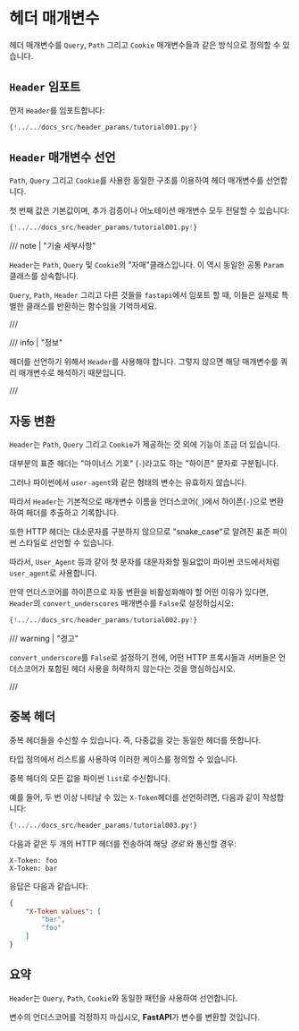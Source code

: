 # 헤더 매개변수

헤더 매개변수를 `Query`, `Path` 그리고 `Cookie` 매개변수들과 같은 방식으로 정의할 수 있습니다.

## `Header` 임포트

먼저 `Header`를 임포트합니다:

```Python hl_lines="3"
{!../../docs_src/header_params/tutorial001.py!}
```

## `Header` 매개변수 선언

`Path`, `Query` 그리고 `Cookie`를 사용한 동일한 구조를 이용하여 헤더 매개변수를 선언합니다.

첫 번째 값은 기본값이며, 추가 검증이나 어노테이션 매개변수 모두 전달할 수 있습니다:

```Python hl_lines="9"
{!../../docs_src/header_params/tutorial001.py!}
```

/// note | "기술 세부사항"

`Header`는 `Path`, `Query` 및 `Cookie`의 "자매"클래스입니다. 이 역시 동일한 공통 `Param` 클래스를 상속합니다.

`Query`, `Path`, `Header` 그리고 다른 것들을 `fastapi`에서 임포트 할 때, 이들은 실제로 특별한 클래스를 반환하는 함수임을 기억하세요.

///

/// info | "정보"

헤더를 선언하기 위해서 `Header`를 사용해야 합니다. 그렇지 않으면 해당 매개변수를 쿼리 매개변수로 해석하기 때문입니다.

///

## 자동 변환

`Header`는 `Path`, `Query` 그리고 `Cookie`가 제공하는 것 외에 기능이 조금 더 있습니다.

대부분의 표준 헤더는 "마이너스 기호" (`-`)라고도 하는 "하이픈" 문자로 구분됩니다.

그러나 파이썬에서 `user-agent`와 같은 형태의 변수는 유효하지 않습니다.

따라서 `Header`는 기본적으로 매개변수 이름을 언더스코어(`_`)에서 하이픈(`-`)으로 변환하여 헤더를 추출하고 기록합니다.

또한 HTTP 헤더는 대소문자를 구분하지 않으므로 "snake_case"로 알려진 표준 파이썬 스타일로 선언할 수 있습니다.

따라서, `User_Agent` 등과 같이 첫 문자를 대문자화할 필요없이 파이썬 코드에서처럼 `user_agent`로 사용합니다.

만약 언더스코어를 하이픈으로 자동 변환을 비활성화해야 할 어떤 이유가 있다면, `Header`의 `convert_underscores` 매개변수를 `False`로 설정하십시오:

```Python hl_lines="10"
{!../../docs_src/header_params/tutorial002.py!}
```

/// warning | "경고"

`convert_underscore`를 `False`로 설정하기 전에, 어떤 HTTP 프록시들과 서버들은 언더스코어가 포함된 헤더 사용을 허락하지 않는다는 것을 명심하십시오.

///

## 중복 헤더

중복 헤더들을 수신할 수 있습니다. 즉, 다중값을 갖는 동일한 헤더를 뜻합니다.

타입 정의에서 리스트를 사용하여 이러한 케이스를 정의할 수 있습니다.

중복 헤더의 모든 값을 파이썬 `list`로 수신합니다.

예를 들어, 두 번 이상 나타날 수 있는 `X-Token`헤더를 선언하려면, 다음과 같이 작성합니다:

```Python hl_lines="9"
{!../../docs_src/header_params/tutorial003.py!}
```

다음과 같은 두 개의 HTTP 헤더를 전송하여 해당 *경로* 와 통신할 경우:

```
X-Token: foo
X-Token: bar
```

응답은 다음과 같습니다:

```JSON
{
    "X-Token values": [
        "bar",
        "foo"
    ]
}
```

## 요약

`Header`는 `Query`, `Path`, `Cookie`와 동일한 패턴을 사용하여 선언합니다.

변수의 언더스코어를 걱정하지 마십시오, **FastAPI**가 변수를 변환할 것입니다.
